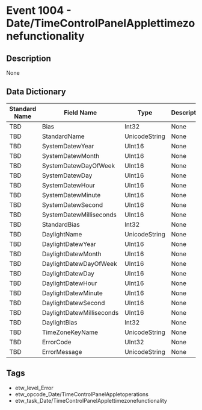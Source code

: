 # Event 1004 - Date/TimeControlPanelApplettimezonefunctionality

## Description
None

## Data Dictionary
|Standard Name|Field Name|Type|Description|Sample Value|
|---|---|---|---|---|
|TBD|Bias|Int32|None|`None`|
|TBD|StandardName|UnicodeString|None|`None`|
|TBD|SystemDatewYear|UInt16|None|`None`|
|TBD|SystemDatewMonth|UInt16|None|`None`|
|TBD|SystemDatewDayOfWeek|UInt16|None|`None`|
|TBD|SystemDatewDay|UInt16|None|`None`|
|TBD|SystemDatewHour|UInt16|None|`None`|
|TBD|SystemDatewMinute|UInt16|None|`None`|
|TBD|SystemDatewSecond|UInt16|None|`None`|
|TBD|SystemDatewMilliseconds|UInt16|None|`None`|
|TBD|StandardBias|Int32|None|`None`|
|TBD|DaylightName|UnicodeString|None|`None`|
|TBD|DaylightDatewYear|UInt16|None|`None`|
|TBD|DaylightDatewMonth|UInt16|None|`None`|
|TBD|DaylightDatewDayOfWeek|UInt16|None|`None`|
|TBD|DaylightDatewDay|UInt16|None|`None`|
|TBD|DaylightDatewHour|UInt16|None|`None`|
|TBD|DaylightDatewMinute|UInt16|None|`None`|
|TBD|DaylightDatewSecond|UInt16|None|`None`|
|TBD|DaylightDatewMilliseconds|UInt16|None|`None`|
|TBD|DaylightBias|Int32|None|`None`|
|TBD|TimeZoneKeyName|UnicodeString|None|`None`|
|TBD|ErrorCode|UInt32|None|`None`|
|TBD|ErrorMessage|UnicodeString|None|`None`|

## Tags
* etw_level_Error
* etw_opcode_Date/TimeControlPanelAppletoperations
* etw_task_Date/TimeControlPanelApplettimezonefunctionality